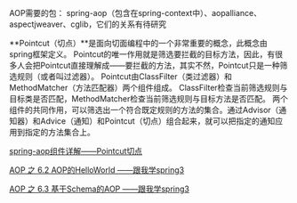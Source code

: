 
AOP需要的包：
spring-aop（包含在spring-context中）、aopalliance、aspectjweaver、cglib，它们的关系有待研究



**Pointcut（切点）**是面向切面编程中的一个非常重要的概念，此概念由spring框架定义。
Pointcut的唯一作用就是筛选要拦截的目标方法，因此，有很多人会把Pointcut直接理解成——要拦截的方法，其实不然，Pointcut只是一种筛选规则（或者叫过滤器）。
Pointcut由ClassFilter（类过滤器）和MethodMatcher（方法匹配器）两个组件组成。
ClassFilter检查当前筛选规则与目标类是否匹配，MethodMatcher检查当前筛选规则与目标方法是否匹配。
两个组件的共同作用，可以筛选出一个符合既定规则的方法的集合。通过Advisor（通知器）和Advice（通知）和Pointcut（切点）组合起来，就可以把指定的通知应用到指定的方法集合上。



[spring-aop组件详解——Pointcut切点](https://my.oschina.net/lixin91/blog/686660)

[AOP 之 6.2 AOP的HelloWorld ——跟我学spring3](http://jinnianshilongnian.iteye.com/blog/1418597)

[AOP 之 6.3 基于Schema的AOP ——跟我学spring3](http://jinnianshilongnian.iteye.com/blog/1418598)